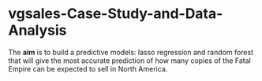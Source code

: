 # vgsales-Case-Study-and-Data-Analysis
 The **aim** is to build a predictive models: lasso regression and random forest that will give the most accurate prediction of how many copies of the Fatal Empire can be expected to sell in North America.
